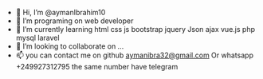 - 👋 Hi, I’m @aymanIbrahim10
- 👀 I’m programing on web developer 
- 🌱 I’m currently learning html css js bootstrap jquery 
Json ajax vue.js php mysql laravel 
- 💞️ I’m looking to collaborate on ...
- 📫 you can contact me on github aymanibra32@gmail.com 
Or whatsapp +249927312795   the same number have telegram 

<!---
aymanIbrahim10/aymanIbrahim10 is a ✨ special ✨ repository because its `README.md` (this file) appears on your GitHub profile.
You can click the Preview link to take a look at your changes.
--->

